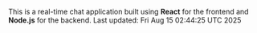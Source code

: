 This is a real-time chat application built using **React** for the frontend and **Node.js** for the backend.
Last updated: Fri Aug 15 02:44:25 UTC 2025
